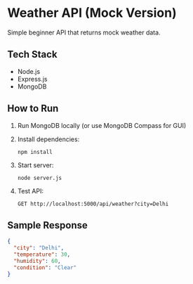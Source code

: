 # Weather API (Mock Version)

Simple beginner API that returns mock weather data.

## Tech Stack
- Node.js
- Express.js
- MongoDB

## How to Run

1. Run MongoDB locally (or use MongoDB Compass for GUI)
2. Install dependencies:
   ```
   npm install
   ```
3. Start server:
   ```
   node server.js
   ```

4. Test API:
   ```
   GET http://localhost:5000/api/weather?city=Delhi
   ```

## Sample Response

```json
{
  "city": "Delhi",
  "temperature": 30,
  "humidity": 60,
  "condition": "Clear"
}
```
